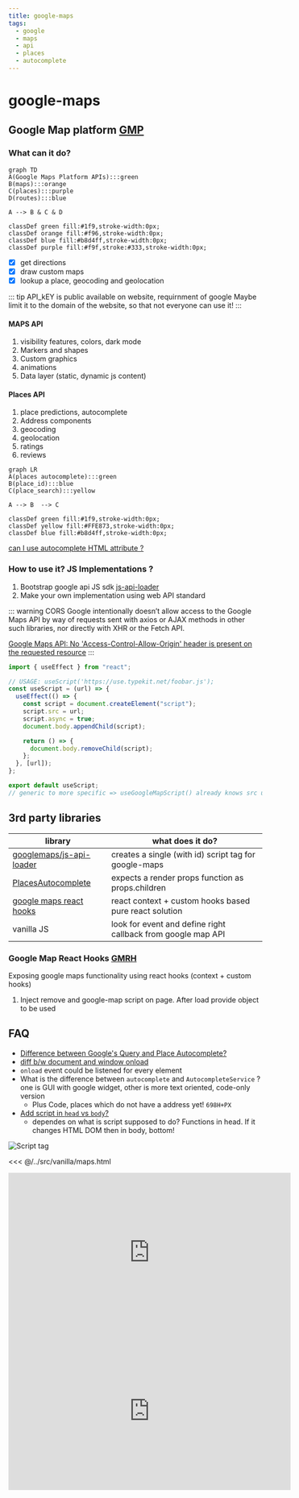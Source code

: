 ```yaml
---
title: google-maps
tags:
  - google
  - maps
  - api
  - places
  - autocomplete
---
```


# google-maps

<TagLinks />

## Google Map platform [GMP]

### What can it do?

```mermaid
graph TD
A(Google Maps Platform APIs):::green
B(maps):::orange
C(places):::purple
D(routes):::blue

A --> B & C & D

classDef green fill:#1f9,stroke-width:0px;
classDef orange fill:#f96,stroke-width:0px;
classDef blue fill:#b8d4ff,stroke-width:0px;
classDef purple fill:#f9f,stroke:#333,stroke-width:0px;
```

- [x] get directions
- [x] draw custom maps
- [x] lookup a place, geocoding and geolocation

::: tip API_kEY
is public available on website, requirnment of google
Maybe limit it to the domain of the website, so that not everyone can use it!
:::

#### MAPS API

1. visibility features, colors, dark mode
2. Markers and shapes
3. Custom graphics
4. animations
5. Data layer (static, dynamic js content)

#### Places API

1. place predictions, autocomplete
2. Address components
3. geocoding
4. geolocation
5. ratings
6. reviews

```mermaid
graph LR
A(places autocomplete):::green
B(place_id):::blue
C(place_search):::yellow

A --> B  --> C

classDef green fill:#1f9,stroke-width:0px;
classDef yellow fill:#FFE873,stroke-width:0px;
classDef blue fill:#b8d4ff,stroke-width:0px;
```

[can I use autocomplete HTML attribute ?](https://caniuse.com/?search=autocomplete)

### How to use it? JS Implementations ?

1. Bootstrap google api JS sdk [js-api-loader](https://github.com/googlemaps/js-api-loader/blob/master/src/index.ts)
2. Make your own implementation using web API standard

::: warning CORS
Google intentionally doesn’t allow access to the Google Maps API by way of requests sent with axios or AJAX methods in other such libraries, nor directly with XHR or the Fetch API.

[Google Maps API: No 'Access-Control-Allow-Origin' header is present on the requested resource](https://stackoverflow.com/questions/44336773/google-maps-api-no-access-control-allow-origin-header-is-present-on-the-reque)
:::

```js
import { useEffect } from "react";

// USAGE: useScript('https://use.typekit.net/foobar.js');
const useScript = (url) => {
  useEffect(() => {
    const script = document.createElement("script");
    script.src = url;
    script.async = true;
    document.body.appendChild(script);

    return () => {
      document.body.removeChild(script);
    };
  }, [url]);
};

export default useScript;
// generic to more specific => useGoogleMapScript() already knows src url
```

## 3rd party libraries

| library                                                                       | what does it do?                                             |
| ----------------------------------------------------------------------------- | ------------------------------------------------------------ |
| [googlemaps/js-api-loader](https://github.com/googlemaps/js-api-loader)       | creates a single (with id) script tag for google-maps        |
| [PlacesAutocomplete](https://github.com/hibiken/react-places-autocomplete)    | expects a render props function as props.children            |
| [google maps react hooks](https://github.com/ubilabs/google-maps-react-hooks) | react context + custom hooks based pure react solution       |
| vanilla JS                                                                    | look for event and define right callback from google map API |

### Google Map React Hooks [GMRH]

Exposing google maps functionality using react hooks (context + custom hooks)

1. Inject remove and google-map script on page. After load provide object to be used

## FAQ

- [Difference between Google's Query and Place Autocomplete?](https://stackoverflow.com/questions/62121238/difference-between-googles-query-and-place-autocomplete)
- [diff b/w document and window onload](https://stackoverflow.com/questions/588040/window-onload-vs-document-onload)
- `onload` event could be listened for every element
- What is the difference between `autocomplete` and `AutocompleteService` ? one is GUI with google widget, other is more text oriented, code-only version
  - Plus Code, places which do not have a address yet! `698H+PX`
- [Add script in `head` vs `body`?](https://stackoverflow.com/questions/38407962/when-to-use-the-script-tag-in-the-head-and-body-section-of-a-html-page/38408000)
  - dependes on what is script supposed to do? Functions in head. If it changes HTML DOM then in body, bottom!

![Script tag](/img/js/script-head-vs-body.png)

<<< @/../src/vanilla/maps.html

<iframe width="560" height="315" src="https://www.youtube.com/embed/c3MjU9E9buQ" title="YouTube video player" frameborder="0" allow="accelerometer; autoplay; clipboard-write; encrypted-media; gyroscope; picture-in-picture" allowfullscreen></iframe>

<iframe width="560" height="315" src="https://www.youtube.com/embed/uJYqQdnw8LE" title="YouTube video player" frameborder="0" allow="accelerometer; autoplay; clipboard-write; encrypted-media; gyroscope; picture-in-picture" allowfullscreen></iframe>

[gmp]: https://developers.google.com/maps
[gmrh]: https://github.com/ubilabs/google-maps-react-hooks

<Footer />
